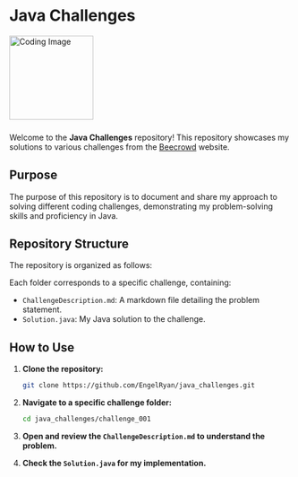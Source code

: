 # Java Challenges
<p align="left">
    <img src="https://th.bing.com/th/id/OIP.Szu-URk8oVB9mDP2s6nRuQHaEK?w=760&h=427&rs=1&pid=ImgDetMain" alt="Coding Image" width="150">
</p>

###
Welcome to the **Java Challenges** repository! This repository showcases my solutions to various challenges from the [Beecrowd](https://www.beecrowd.com.br/) website.

## Purpose

The purpose of this repository is to document and share my approach to solving different coding challenges, demonstrating my problem-solving skills and proficiency in Java.

## Repository Structure

The repository is organized as follows:

Each folder corresponds to a specific challenge, containing:

- `ChallengeDescription.md`: A markdown file detailing the problem statement.
- `Solution.java`: My Java solution to the challenge.

## How to Use

1. **Clone the repository:**

    ```sh
    git clone https://github.com/EngelRyan/java_challenges.git
    ```

2. **Navigate to a specific challenge folder:**

    ```sh
    cd java_challenges/challenge_001
    ```

3. **Open and review the `ChallengeDescription.md` to understand the problem.**

4. **Check the `Solution.java` for my implementation.**



